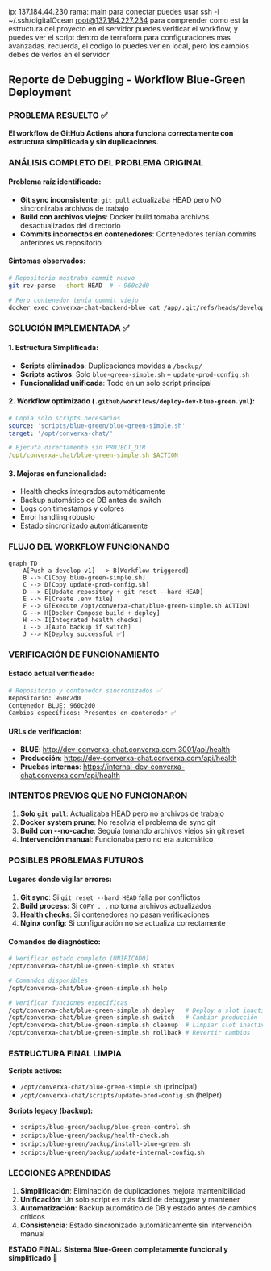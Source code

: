 ip: 137.184.44.230
rama: main
para conectar puedes usar
ssh -i ~/.ssh/digitalOcean root@137.184.227.234
para comprender como est la estructura del proyecto en el servidor puedes verificar el workflow, y puedes ver el script dentro de terraform para configuraciones mas avanzadas.
recuerda, el codigo lo puedes ver en local, pero los cambios debes de verlos en el servidor

## Reporte de Debugging - Workflow Blue-Green Deployment

### PROBLEMA RESUELTO ✅

**El workflow de GitHub Actions ahora funciona correctamente con estructura simplificada y sin duplicaciones.**

### ANÁLISIS COMPLETO DEL PROBLEMA ORIGINAL

#### Problema raíz identificado:
- **Git sync inconsistente**: `git pull` actualizaba HEAD pero NO sincronizaba archivos de trabajo
- **Build con archivos viejos**: Docker build tomaba archivos desactualizados del directorio
- **Commits incorrectos en contenedores**: Contenedores tenían commits anteriores vs repositorio

#### Síntomas observados:
```bash
# Repositorio mostraba commit nuevo
git rev-parse --short HEAD  # → 960c2d0

# Pero contenedor tenía commit viejo
docker exec converxa-chat-backend-blue cat /app/.git/refs/heads/develop-v1 | cut -c1-7  # → c29a4e2
```

### SOLUCIÓN IMPLEMENTADA ✅

#### 1. **Estructura Simplificada**:
- **Scripts eliminados**: Duplicaciones movidas a `/backup/`
- **Scripts activos**: Solo `blue-green-simple.sh` + `update-prod-config.sh`
- **Funcionalidad unificada**: Todo en un solo script principal

#### 2. **Workflow optimizado** (`.github/workflows/deploy-dev-blue-green.yml`):
```yaml
# Copia solo scripts necesarios
source: 'scripts/blue-green/blue-green-simple.sh'
target: '/opt/converxa-chat/'

# Ejecuta directamente sin PROJECT_DIR
/opt/converxa-chat/blue-green-simple.sh $ACTION
```

#### 3. **Mejoras en funcionalidad**:
- Health checks integrados automáticamente
- Backup automático de DB antes de switch
- Logs con timestamps y colores
- Error handling robusto
- Estado sincronizado automáticamente

### FLUJO DEL WORKFLOW FUNCIONANDO

```mermaid
graph TD
    A[Push a develop-v1] --> B[Workflow triggered]
    B --> C[Copy blue-green-simple.sh]
    C --> D[Copy update-prod-config.sh]
    D --> E[Update repository + git reset --hard HEAD]
    E --> F[Create .env file]
    F --> G[Execute /opt/converxa-chat/blue-green-simple.sh ACTION]
    G --> H[Docker Compose build + deploy]
    H --> I[Integrated health checks]
    I --> J[Auto backup if switch]
    J --> K[Deploy successful ✅]
```

### VERIFICACIÓN DE FUNCIONAMIENTO

#### Estado actual verificado:
```bash
# Repositorio y contenedor sincronizados ✅
Repositorio: 960c2d0
Contenedor BLUE: 960c2d0
Cambios específicos: Presentes en contenedor ✅
```

#### URLs de verificación:
- **BLUE**: http://dev-converxa-chat.converxa.com:3001/api/health
- **Producción**: https://dev-converxa-chat.converxa.com/api/health
- **Pruebas internas**: https://internal-dev-converxa-chat.converxa.com/api/health

### INTENTOS PREVIOS QUE NO FUNCIONARON

1. **Solo `git pull`**: Actualizaba HEAD pero no archivos de trabajo
2. **Docker system prune**: No resolvía el problema de sync git
3. **Build con --no-cache**: Seguía tomando archivos viejos sin git reset
4. **Intervención manual**: Funcionaba pero no era automático

### POSIBLES PROBLEMAS FUTUROS

#### Lugares donde vigilar errores:
1. **Git sync**: Si `git reset --hard HEAD` falla por conflictos
2. **Build process**: Si `COPY . .` no toma archivos actualizados
3. **Health checks**: Si contenedores no pasan verificaciones
4. **Nginx config**: Si configuración no se actualiza correctamente

#### Comandos de diagnóstico:
```bash
# Verificar estado completo (UNIFICADO)
/opt/converxa-chat/blue-green-simple.sh status

# Comandos disponibles
/opt/converxa-chat/blue-green-simple.sh help

# Verificar funciones específicas
/opt/converxa-chat/blue-green-simple.sh deploy   # Deploy a slot inactivo
/opt/converxa-chat/blue-green-simple.sh switch   # Cambiar producción
/opt/converxa-chat/blue-green-simple.sh cleanup  # Limpiar slot inactivo
/opt/converxa-chat/blue-green-simple.sh rollback # Revertir cambios
```

### ESTRUCTURA FINAL LIMPIA

**Scripts activos:**
- `/opt/converxa-chat/blue-green-simple.sh` (principal)
- `/opt/converxa-chat/scripts/update-prod-config.sh` (helper)

**Scripts legacy (backup):**
- `scripts/blue-green/backup/blue-green-control.sh`
- `scripts/blue-green/backup/health-check.sh`
- `scripts/blue-green/backup/install-blue-green.sh`
- `scripts/blue-green/backup/update-internal-config.sh`

### LECCIONES APRENDIDAS

1. **Simplificación**: Eliminación de duplicaciones mejora mantenibilidad
2. **Unificación**: Un solo script es más fácil de debuggear y mantener
3. **Automatización**: Backup automático de DB y estado antes de cambios críticos
4. **Consistencia**: Estado sincronizado automáticamente sin intervención manual

**ESTADO FINAL: Sistema Blue-Green completamente funcional y simplificado** 🎉
